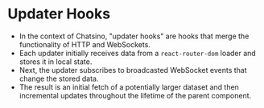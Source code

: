 # Updater Hooks

- In the context of Chatsino, "updater hooks" are hooks that merge the functionality of HTTP and WebSockets.
- Each updater initially receives data from a `react-router-dom` loader and stores it in local state.
- Next, the updater subscribes to broadcasted WebSocket events that change the stored data.
- The result is an initial fetch of a potentially larger dataset and then incremental updates throughout the lifetime of the parent component.

